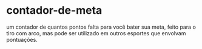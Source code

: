 # contador-de-meta
um contador de quantos pontos falta para você bater sua meta, feito para o tiro com arco, mas pode ser utilizado em outros esportes que envolvam pontuações. 
